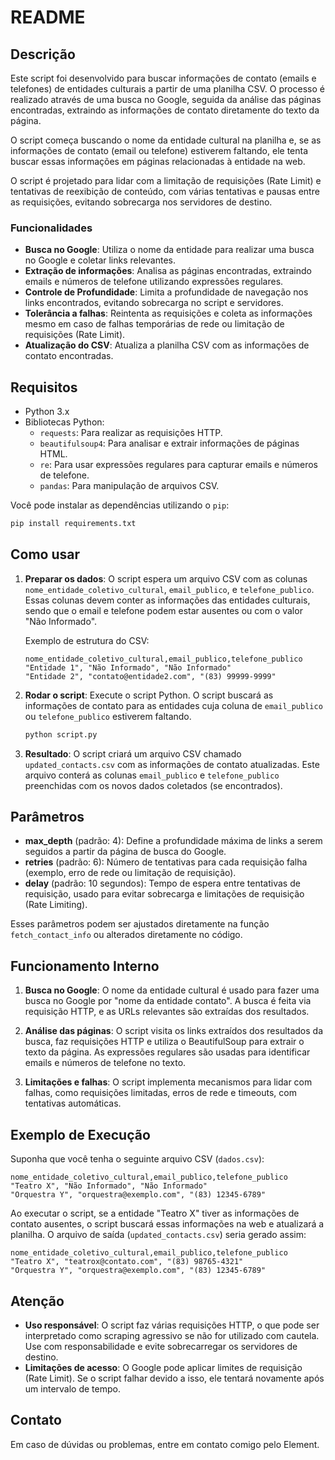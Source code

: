 # README

## Descrição

Este script foi desenvolvido para buscar informações de contato (emails e telefones) de entidades culturais a partir de uma planilha CSV. O processo é realizado através de uma busca no Google, seguida da análise das páginas encontradas, extraindo as informações de contato diretamente do texto da página.

O script começa buscando o nome da entidade cultural na planilha e, se as informações de contato (email ou telefone) estiverem faltando, ele tenta buscar essas informações em páginas relacionadas à entidade na web.

O script é projetado para lidar com a limitação de requisições (Rate Limit) e tentativas de reexibição de conteúdo, com várias tentativas e pausas entre as requisições, evitando sobrecarga nos servidores de destino.

### Funcionalidades

- **Busca no Google**: Utiliza o nome da entidade para realizar uma busca no Google e coletar links relevantes.
- **Extração de informações**: Analisa as páginas encontradas, extraindo emails e números de telefone utilizando expressões regulares.
- **Controle de Profundidade**: Limita a profundidade de navegação nos links encontrados, evitando sobrecarga no script e servidores.
- **Tolerância a falhas**: Reintenta as requisições e coleta as informações mesmo em caso de falhas temporárias de rede ou limitação de requisições (Rate Limit).
- **Atualização do CSV**: Atualiza a planilha CSV com as informações de contato encontradas.

## Requisitos

- Python 3.x
- Bibliotecas Python:
  - `requests`: Para realizar as requisições HTTP.
  - `beautifulsoup4`: Para analisar e extrair informações de páginas HTML.
  - `re`: Para usar expressões regulares para capturar emails e números de telefone.
  - `pandas`: Para manipulação de arquivos CSV.
  
Você pode instalar as dependências utilizando o `pip`:

```bash
pip install requirements.txt
```

## Como usar

1. **Preparar os dados**: O script espera um arquivo CSV com as colunas `nome_entidade_coletivo_cultural`, `email_publico`, e `telefone_publico`. Essas colunas devem conter as informações das entidades culturais, sendo que o email e telefone podem estar ausentes ou com o valor "Não Informado".
   
   Exemplo de estrutura do CSV:
   ```csv
   nome_entidade_coletivo_cultural,email_publico,telefone_publico
   "Entidade 1", "Não Informado", "Não Informado"
   "Entidade 2", "contato@entidade2.com", "(83) 99999-9999"
   ```

2. **Rodar o script**: Execute o script Python. O script buscará as informações de contato para as entidades cuja coluna de `email_publico` ou `telefone_publico` estiverem faltando.

   ```bash
   python script.py
   ```

3. **Resultado**: O script criará um arquivo CSV chamado `updated_contacts.csv` com as informações de contato atualizadas. Este arquivo conterá as colunas `email_publico` e `telefone_publico` preenchidas com os novos dados coletados (se encontrados).

## Parâmetros

- **max_depth** (padrão: 4): Define a profundidade máxima de links a serem seguidos a partir da página de busca do Google.
- **retries** (padrão: 6): Número de tentativas para cada requisição falha (exemplo, erro de rede ou limitação de requisição).
- **delay** (padrão: 10 segundos): Tempo de espera entre tentativas de requisição, usado para evitar sobrecarga e limitações de requisição (Rate Limiting).
  
Esses parâmetros podem ser ajustados diretamente na função `fetch_contact_info` ou alterados diretamente no código.

## Funcionamento Interno

1. **Busca no Google**: O nome da entidade cultural é usado para fazer uma busca no Google por "nome da entidade contato". A busca é feita via requisição HTTP, e as URLs relevantes são extraídas dos resultados.
   
2. **Análise das páginas**: O script visita os links extraídos dos resultados da busca, faz requisições HTTP e utiliza o BeautifulSoup para extrair o texto da página. As expressões regulares são usadas para identificar emails e números de telefone no texto.

3. **Limitações e falhas**: O script implementa mecanismos para lidar com falhas, como requisições limitadas, erros de rede e timeouts, com tentativas automáticas.

## Exemplo de Execução

Suponha que você tenha o seguinte arquivo CSV (`dados.csv`):

```csv
nome_entidade_coletivo_cultural,email_publico,telefone_publico
"Teatro X", "Não Informado", "Não Informado"
"Orquestra Y", "orquestra@exemplo.com", "(83) 12345-6789"
```

Ao executar o script, se a entidade "Teatro X" tiver as informações de contato ausentes, o script buscará essas informações na web e atualizará a planilha. O arquivo de saída (`updated_contacts.csv`) seria gerado assim:

```csv
nome_entidade_coletivo_cultural,email_publico,telefone_publico
"Teatro X", "teatrox@contato.com", "(83) 98765-4321"
"Orquestra Y", "orquestra@exemplo.com", "(83) 12345-6789"
```

## Atenção

- **Uso responsável**: O script faz várias requisições HTTP, o que pode ser interpretado como scraping agressivo se não for utilizado com cautela. Use com responsabilidade e evite sobrecarregar os servidores de destino.
- **Limitações de acesso**: O Google pode aplicar limites de requisição (Rate Limit). Se o script falhar devido a isso, ele tentará novamente após um intervalo de tempo.

## Contato

Em caso de dúvidas ou problemas, entre em contato comigo pelo Element.

